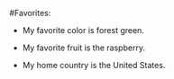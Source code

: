 #Favorites:

* My favorite color is forest green.

* My favorite fruit is the raspberry.

* My home country is the United States.